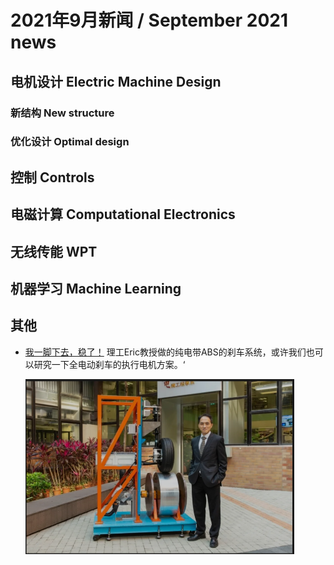 # 2021年9月新闻 / September 2021 news

## 电机设计 Electric Machine Design

### 新结构 New structure

### 优化设计 Optimal design

## 控制 Controls

## 电磁计算 Computational Electronics

## 无线传能 WPT

## 机器学习 Machine Learning


## 其他

- [我一脚下去，稳了！](https://mp.weixin.qq.com/s/IZC27pQKQYUUCkSR5YU4yQ) 理工Eric教授做的纯电带ABS的刹车系统，或许我们也可以研究一下全电动刹车的执行电机方案。‘

  <img alt="pic" height="280" src="img.png" width="430"/>